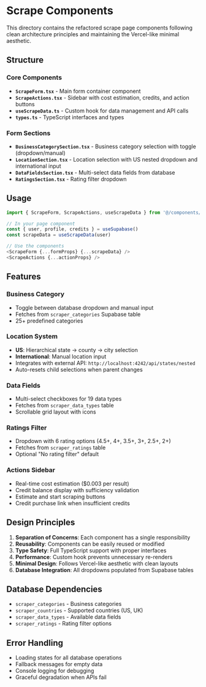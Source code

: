 # Scrape Components

This directory contains the refactored scrape page components following clean architecture principles and maintaining the Vercel-like minimal aesthetic.

## Structure

### Core Components

- **`ScrapeForm.tsx`** - Main form container component
- **`ScrapeActions.tsx`** - Sidebar with cost estimation, credits, and action buttons
- **`useScrapeData.ts`** - Custom hook for data management and API calls
- **`types.ts`** - TypeScript interfaces and types

### Form Sections

- **`BusinessCategorySection.tsx`** - Business category selection with toggle (dropdown/manual)
- **`LocationSection.tsx`** - Location selection with US nested dropdown and international input
- **`DataFieldsSection.tsx`** - Multi-select data fields from database
- **`RatingsSection.tsx`** - Rating filter dropdown

## Usage

```typescript
import { ScrapeForm, ScrapeActions, useScrapeData } from '@/components/scrape'

// In your page component
const { user, profile, credits } = useSupabase()
const scrapeData = useScrapeData(user)

// Use the components
<ScrapeForm {...formProps} {...scrapeData} />
<ScrapeActions {...actionProps} />
```

## Features

### Business Category
- Toggle between database dropdown and manual input
- Fetches from `scraper_categories` Supabase table
- 25+ predefined categories

### Location System
- **US**: Hierarchical state → county → city selection
- **International**: Manual location input
- Integrates with external API: `http://localhost:4242/api/states/nested`
- Auto-resets child selections when parent changes

### Data Fields
- Multi-select checkboxes for 19 data types
- Fetches from `scraper_data_types` table
- Scrollable grid layout with icons

### Ratings Filter
- Dropdown with 6 rating options (4.5+, 4+, 3.5+, 3+, 2.5+, 2+)
- Fetches from `scraper_ratings` table
- Optional "No rating filter" default

### Actions Sidebar
- Real-time cost estimation ($0.003 per result)
- Credit balance display with sufficiency validation
- Estimate and start scraping buttons
- Credit purchase link when insufficient credits

## Design Principles

1. **Separation of Concerns**: Each component has a single responsibility
2. **Reusability**: Components can be easily reused or modified
3. **Type Safety**: Full TypeScript support with proper interfaces
4. **Performance**: Custom hook prevents unnecessary re-renders
5. **Minimal Design**: Follows Vercel-like aesthetic with clean layouts
6. **Database Integration**: All dropdowns populated from Supabase tables

## Database Dependencies

- `scraper_categories` - Business categories
- `scraper_countries` - Supported countries (US, UK)
- `scraper_data_types` - Available data fields
- `scraper_ratings` - Rating filter options

## Error Handling

- Loading states for all database operations
- Fallback messages for empty data
- Console logging for debugging
- Graceful degradation when APIs fail